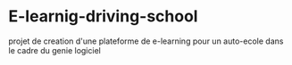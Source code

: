 # E-learnig-driving-school
projet de creation d'une plateforme de e-learning pour un auto-ecole dans le cadre du genie logiciel
